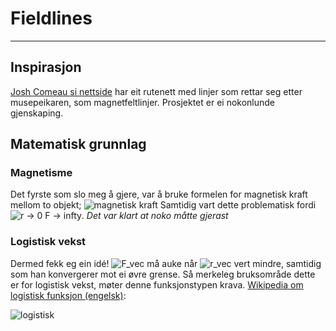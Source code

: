 # Fieldlines

------------

## Inspirasjon

[Josh Comeau si nettside](https://www.joshwcomeau.com/) har eit rutenett med linjer som rettar seg etter musepeikaren, som magnetfeltlinjer. Prosjektet er ei nokonlunde gjenskaping.

## Matematisk grunnlag

### Magnetisme

Det fyrste som slo meg å gjere, var å bruke formelen for magnetisk kraft mellom to objekt; ![magnetisk kraft]
Samtidig vart dette problematisk fordi ![r -> 0 F -> infty].
_Det var klart at noko måtte gjerast_

### Logistisk vekst

Dermed fekk eg ein idé! ![F_vec] må auke når ![r_vec] vert mindre, samtidig som han konvergerer mot ei øvre grense.
Så merkeleg bruksområde dette er for logistisk vekst, møter denne funksjonstypen krava.
[Wikipedia om logistisk funksjon (engelsk)](https://en.wikipedia.org/wiki/Logistic_function):

![logistisk]


[magnetisk kraft]: https://latex.codecogs.com/svg.latex?\vec{F}=\frac{kQq}{\vec{r}^2}
[r -> 0 F -> infty]: https://latex.codecogs.com/svg.latex?\lim_{r\to0}{\vec{F}}=\infty
[F_vec]: https://latex.codecogs.com/svg.latex?\vec{F}
[r_vec]: https://latex.codecogs.com/svg.latex?\vec{r}
[logistisk]: https://latex.codecogs.com/svg.latex?f(x)=\frac{L}{1+e^{-k(x-x_0)}}
